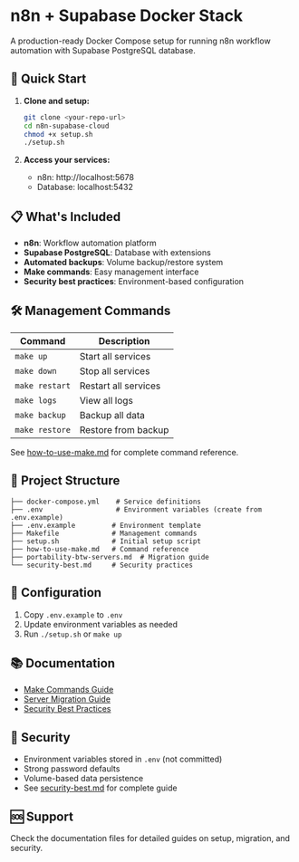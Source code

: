 # n8n + Supabase Docker Stack

A production-ready Docker Compose setup for running n8n workflow automation with Supabase PostgreSQL database.

## 🚀 Quick Start

1. **Clone and setup:**
   ```bash
   git clone <your-repo-url>
   cd n8n-supabase-cloud
   chmod +x setup.sh
   ./setup.sh
   ```

2. **Access your services:**
   - n8n: http://localhost:5678
   - Database: localhost:5432

## 📋 What's Included

- **n8n**: Workflow automation platform
- **Supabase PostgreSQL**: Database with extensions
- **Automated backups**: Volume backup/restore system
- **Make commands**: Easy management interface
- **Security best practices**: Environment-based configuration

## 🛠️ Management Commands

| Command | Description |
|---------|-------------|
| `make up` | Start all services |
| `make down` | Stop all services |
| `make restart` | Restart all services |
| `make logs` | View all logs |
| `make backup` | Backup all data |
| `make restore` | Restore from backup |

See [how-to-use-make.md](how-to-use-make.md) for complete command reference.

## 📁 Project Structure

```
├── docker-compose.yml    # Service definitions
├── .env                  # Environment variables (create from .env.example)
├── .env.example         # Environment template
├── Makefile             # Management commands
├── setup.sh             # Initial setup script
├── how-to-use-make.md   # Command reference
├── portability-btw-servers.md  # Migration guide
└── security-best.md     # Security practices
```

## 🔧 Configuration

1. Copy `.env.example` to `.env`
2. Update environment variables as needed
3. Run `./setup.sh` or `make up`

## 📚 Documentation

- [Make Commands Guide](how-to-use-make.md)
- [Server Migration Guide](portability-btw-servers.md)
- [Security Best Practices](security-best.md)

## 🔐 Security

- Environment variables stored in `.env` (not committed)
- Strong password defaults
- Volume-based data persistence
- See [security-best.md](security-best.md) for complete guide

## 🆘 Support

Check the documentation files for detailed guides on setup, migration, and security.
